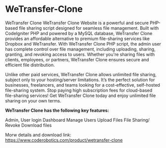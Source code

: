 # WeTransfer-Clone
WeTransfer Clone
WeTransfer Clone Website is a powerful and secure PHP-based file sharing script designed for seamless file management. Built with CodeIgniter PHP and powered by a MySQL database, WeTransfer Clone provides an affordable alternative to premium file-sharing services like Dropbox and WeTransfer. With WeTransfer Clone PHP script, the admin user has complete control over file management, including uploading, sharing, granting, and revoking access to users. Whether you're sharing files with clients, employees, or partners, WeTransfer Clone ensures secure and efficient file distribution.

Unlike other paid services, WeTransfer Clone allows unlimited file sharing, subject only to your hosting/server limitations. It’s the perfect solution for businesses, freelancers, and teams looking for a cost-effective, self-hosted file-sharing system. Stop paying high subscription fees for cloud-based file-sharing services! Get WeTransfer Clone today and enjoy unlimited file sharing on your own terms.

<b>WeTransfer Clone has the following key features:</b>

Admin, User login
Dashboard
Manage Users
Upload Files
File Sharing/ Revoke
Download files

Morw details and download link:<br>
https://www.coderobotics.com/product/wetransfer-clone
